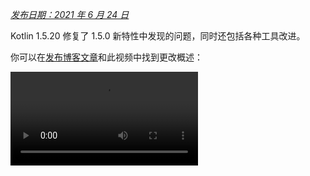 [//]: # (title: Kotlin 1.5.20 有哪些新特性)

_[发布日期：2021 年 6 月 24 日](releases.md#release-details)_

Kotlin 1.5.20 修复了 1.5.0 新特性中发现的问题，同时还包括各种工具改进。

你可以在[发布博客文章](https://blog.jetbrains.com/kotlin/2021/06/kotlin-1-5-20-released/)和此视频中找到更改概述：

<video src="https://www.youtube.com/v/SV8CgSXQe44" title="Kotlin 1.5.20"/>

## Kotlin/JVM

Kotlin 1.5.20 在 JVM 平台获得以下更新：
* [通过 invokedynamic 进行字符串连接](#string-concatenation-via-invokedynamic)
* [支持 JSpecify 可空性注解](#support-for-jspecify-nullness-annotations)
* [支持在同时包含 Kotlin 和 Java 代码的模块中调用 Java 的 Lombok 生成方法](#support-for-calling-java-s-lombok-generated-methods-within-modules-that-have-kotlin-and-java-code)

### 通过 invokedynamic 进行字符串连接

Kotlin 1.5.20 在 JVM 9+ 目标平台上将字符串连接编译为[动态调用](https://docs.oracle.com/javase/7/docs/technotes/guides/vm/multiple-language-support.html#invokedynamic)（`invokedynamic`），从而与现代 Java 版本保持同步。
更精确地说，它使用 [`StringConcatFactory.makeConcatWithConstants()`](https://docs.oracle.com/javase/9/docs/api/java/lang/invoke/StringConcatFactory.html#makeConcatWithConstants-java.lang.invoke.MethodHandles.Lookup-java.lang.String-java.lang.invoke.MethodType-java.lang.String-java.lang.Object...-) 进行字符串连接。

要切换回旧版本中通过 [`StringBuilder.append()`](https://docs.oracle.com/javase/9/docs/api/java/lang/StringBuilder.html#append-java.lang.String-) 进行连接的方式，请添加编译器选项 `-Xstring-concat=inline`。

了解如何在 [Gradle](gradle-compiler-options.md)、[Maven](maven.md#specify-compiler-options) 和[命令行编译器](compiler-reference.md#compiler-options)中添加编译器选项。

### 支持 JSpecify 可空性注解

Kotlin 编译器可以读取各种类型的[可空性注解](java-interop.md#nullability-annotations)，以便将可空性信息从 Java 传递给 Kotlin。1.5.20 版本引入了对 [JSpecify 项目](https://jspecify.dev/)的支持，该项目包含标准统一的 Java 可空性注解集。

通过 JSpecify，你可以提供更详细的可空性信息，以帮助 Kotlin 保持空安全与 Java 互操作。你可以为声明、包或模块作用域设置默认可空性，指定参数化可空性等等。你可以在 [JSpecify 用户指南](https://jspecify.dev/docs/user-guide)中找到更多详细信息。

以下是 Kotlin 如何处理 JSpecify 注解的示例：

```java
// JavaClass.java
import org.jspecify.nullness.*;

@NullMarked
public class JavaClass {
  public String notNullableString() { return ""; }
  public @Nullable String nullableString() { return ""; }
}
```

```kotlin
// Test.kt
fun kotlinFun() = with(JavaClass()) {
  notNullableString().length // OK
  nullableString().length    // Warning: receiver nullability mismatch
}
```

在 1.5.20 中，根据 JSpecify 提供的可空性信息，所有可空性不匹配的情况都将报告为警告。
在使用 JSpecify 时，使用 `-Xjspecify-annotations=strict` 和 `-Xtype-enhancement-improvements-strict-mode` 编译器选项来启用严格模式（带错误报告）。
请注意，JSpecify 项目正在积极开发中。其 API 和实现可能随时发生重大变化。

[详细了解空安全和平台类型](java-interop.md#null-safety-and-platform-types)。

### 支持在同时包含 Kotlin 和 Java 代码的模块中调用 Java 的 Lombok 生成方法

> Lombok 编译器插件是[实验性的](components-stability.md)。
> 它可能随时被废弃或更改。仅供评估目的使用。
> 我们非常感谢你在 [YouTrack](https://youtrack.jetbrains.com/issue/KT-7112) 上提供反馈。
>
{style="warning"}

Kotlin 1.5.20 引入了一个实验性的 [Lombok 编译器插件](lombok.md)。该插件使生成和使用 Java 的 [Lombok](https://projectlombok.org/) 声明成为可能，即便在同时包含 Kotlin 和 Java 代码的模块中。Lombok 注解仅在 Java 源代码中有效，如果你在 Kotlin 代码中使用它们，则会被忽略。

该插件支持以下注解：
* `@Getter`、`@Setter`
* `@NoArgsConstructor`、`@RequiredArgsConstructor` 和 `@AllArgsConstructor`
* `@Data`
* `@With`
* `@Value`

我们正在继续开发此插件。要了解详细的当前状态，请访问 [Lombok 编译器插件的 README](https://github.com/JetBrains/kotlin/tree/master/plugins/lombok)。

目前，我们没有支持 `@Builder` 注解的计划。但是，如果你在 [YouTrack 中投票支持 `@Builder`](https://youtrack.jetbrains.com/issue/KT-46959)，我们可以考虑这一点。

[了解如何配置 Lombok 编译器插件](lombok.md#gradle)。

## Kotlin/Native

Kotlin/Native 1.5.20 提供了新特性和工具改进的预览：

* [选择性导出 KDoc 注释到生成的 Objective-C 头文件](#opt-in-export-of-kdoc-comments-to-generated-objective-c-headers)
* [编译器错误修复](#compiler-bug-fixes)
* [改进 Array.copyInto() 在单个数组内的性能](#improved-performance-of-array-copyinto-inside-one-array)

### 选择性导出 KDoc 注释到生成的 Objective-C 头文件

> 导出 KDoc 注释到生成的 Objective-C 头文件的能力是[实验性的](components-stability.md)。
> 它可能随时被废弃或更改。
> 需要选择启用（详见下文），且仅供评估目的使用。
> 我们非常感谢你在 [YouTrack](https://youtrack.jetbrains.com/issue/KT-38600) 上提供反馈。
>
{style="warning"}

你现在可以设置 Kotlin/Native 编译器，将 Kotlin 代码中的[文档注释 (KDoc)](kotlin-doc.md) 导出到由此生成的 Objective-C framework，使其对 framework 的使用者可见。

例如，以下带有 KDoc 的 Kotlin 代码：

```kotlin
/**
 * Prints the sum of the arguments.
 * Properly handles the case when the sum doesn't fit in 32-bit integer.
 */
fun printSum(a: Int, b: Int) = println(a.toLong() + b)
```

生成以下 Objective-C 头文件：

```objc
/**
 * Prints the sum of the arguments.
 * Properly handles the case when the sum doesn't fit in 32-bit integer.
 */
+ (void)printSumA:(int32_t)a b:(int32_t)b __attribute__((swift_name("printSum(a:b:)")));
```

这同样适用于 Swift。

要试用此将 KDoc 注释导出到 Objective-C 头文件的能力，请使用 `-Xexport-kdoc` 编译器选项。将以下行添加到你要导出注释的 Gradle 项目的 `build.gradle(.kts)` 文件中：

<tabs group="build-script">
<tab title="Kotlin" group-key="kotlin">

```kotlin
kotlin {
    targets.withType<org.jetbrains.kotlin.gradle.plugin.mpp.KotlinNativeTarget> {
        compilations.get("main").kotlinOptions.freeCompilerArgs += "-Xexport-kdoc"
    }
}
```

</tab>
<tab title="Groovy" group-key="groovy">

```groovy
kotlin {
    targets.withType(org.jetbrains.kotlin.gradle.plugin.mpp.KotlinNativeTarget) {
        compilations.get("main").kotlinOptions.freeCompilerArgs += "-Xexport-kdoc"
    }
}
```

</tab>
</tabs>

如果你能通过此 [YouTrack 票证](https://youtrack.jetbrains.com/issue/KT-38600) 与我们分享你的反馈，我们将不胜感激。

### 编译器错误修复

Kotlin/Native 编译器在 1.5.20 中收到了多项错误修复。你可以在[更新日志](https://github.com/JetBrains/kotlin/releases/tag/v1.5.20)中找到完整列表。

有一个影响兼容性的重要错误修复：在以前的版本中，包含不正确 UTF [代理对](https://en.wikipedia.org/wiki/Universal_Character_Set_characters#Surrogates)的字符串常量在编译期间会丢失其值。现在这些值被保留了。应用程序开发者可以安全地更新到 1.5.20 – 不会发生任何问题。但是，用 1.5.20 编译的库与早期编译器版本不兼容。
有关详细信息，请参见[此 YouTrack 问题](https://youtrack.jetbrains.com/issue/KT-33175)。

### 改进 Array.copyInto() 在单个数组内的性能

我们改进了当 `Array.copyInto()` 的源和目标是同一个数组时它的工作方式。现在，由于针对此用例的内存管理优化，此类操作的完成速度提高了多达 20 倍（取决于复制对象的数量）。

## Kotlin/JS

随着 1.5.20 的发布，我们正在发布一份指南，它将帮助你将项目迁移到新的[基于 IR 的 Kotlin/JS 后端](js-ir-compiler.md)。

### JS IR 后端迁移指南

新的 [JS IR 后端迁移指南](js-ir-migration.md)指出了你在迁移过程中可能遇到的问题并提供了解决方案。如果你发现指南中未涵盖的任何问题，请向我们的[问题跟踪器](http://kotl.in/issue)报告。

## Gradle

Kotlin 1.5.20 引入了以下可以改善 Gradle 体验的特性：

* [Kapt 中注解处理器类加载器的缓存](#caching-for-annotation-processors-classloaders-in-kapt)
* [弃用 `kotlin.parallel.tasks.in.project` 构建属性](#deprecation-of-the-kotlin-parallel-tasks-in-project-build-property)

### Kapt 中注解处理器类加载器的缓存

> Kapt 中注解处理器类加载器的缓存是[实验性的](components-stability.md)。
> 它可能随时被废弃或更改。仅供评估目的使用。
> 我们非常感谢你在 [YouTrack](https://youtrack.jetbrains.com/issue/KT-28901) 上提供反馈。
>
{style="warning"}

现在有一个新的实验性特性，可以缓存 [kapt](kapt.md) 中注解处理器的类加载器。
此特性可以提高 kapt 在连续 Gradle 运行时的速度。

要启用此特性，请在 `gradle.properties` 文件中使用以下属性：

```none
# positive value will enable caching
# use the same value as the number of modules that use kapt
kapt.classloaders.cache.size=5

# disable for caching to work
kapt.include.compile.classpath=false
```

详细了解 [kapt](kapt.md)。

### 弃用 kotlin.parallel.tasks.in.project 构建属性

在此版本中，Kotlin 并行编译由 [Gradle 并行执行标志 `--parallel`](https://docs.gradle.org/current/userguide/performance.html#parallel_execution) 控制。
使用此标志，Gradle 会并发执行任务，从而提高编译任务的速度并更有效地利用资源。

你不再需要使用 `kotlin.parallel.tasks.in.project` 属性。此属性已被弃用，并将在下一个主要版本中移除。

## 标准库

Kotlin 1.5.20 更改了多个处理字符的函数的平台特有实现，从而实现了跨平台的统一：
* [Kotlin/Native 和 Kotlin/JS 中 Char.digitToInt() 对所有 Unicode 数字的支持](#support-for-all-unicode-digits-in-char-digittoint-in-kotlin-native-and-kotlin-js)。
* [Char.isLowerCase()/isUpperCase() 实现在跨平台上的统一](#unification-of-char-islowercase-isuppercase-implementations-across-platforms)。

### Kotlin/Native 和 Kotlin/JS 中 Char.digitToInt() 对所有 Unicode 数字的支持

[`Char.digitToInt()`](https://kotlinlang.org/api/latest/jvm/stdlib/kotlin.text/digit-to-int.html) 返回字符所代表的十进制数字的数值。在 1.5.20 之前，该函数仅支持 Kotlin/JVM 上的所有 Unicode 数字字符：Native 和 JS 平台上的实现仅支持 ASCII 数字。

从现在起，无论在 Kotlin/Native 还是 Kotlin/JS 中，你都可以对任何 Unicode 数字字符调用 `Char.digitToInt()` 并获取其数字表示。

```kotlin
fun main() {
//sampleStart
    val ten = '\u0661'.digitToInt() + '\u0039'.digitToInt() // ARABIC-INDIC DIGIT ONE + DIGIT NINE
    println(ten)
//sampleEnd
}
```
{kotlin-runnable="true" kotlin-min-compiler-version="1.5"}

### Char.isLowerCase()/isUpperCase() 实现在跨平台上的统一

函数 [`Char.isUpperCase()`](https://kotlinlang.org/api/latest/jvm/stdlib/kotlin.text/is-upper-case.html) 和 [`Char.isLowerCase()`](https://kotlinlang.org/api/latest/jvm/stdlib/kotlin.text/is-lower-case.html) 根据字符的大小写返回布尔值。对于 Kotlin/JVM，实现会同时检测 `General_Category` 和 `Other_Uppercase`/`Other_Lowercase` [Unicode 属性](https://en.wikipedia.org/wiki/Unicode_character_property)。

在 1.5.20 之前，其他平台上的实现工作方式不同，只考虑通用类别。
在 1.5.20 中，实现已在跨平台间统一，并使用这两个属性来确定字符大小写：

```kotlin
fun main() {
//sampleStart
    val latinCapitalA = 'A' // has "Lu" general category
    val circledLatinCapitalA = 'Ⓐ' // has "Other_Uppercase" property
    println(latinCapitalA.isUpperCase() && circledLatinCapitalA.isUpperCase())
//示例结束
}
```
{kotlin-runnable="true" kotlin-min-compiler-version="1.5"}